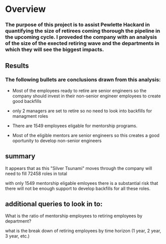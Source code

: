 # Overview
### The purpose of this project is to assist Pewlette Hackard in quantifying the size of retirees coming thorough the pipeline in the upcoming cycle. I proveded the company with an analysis of the size of the exected retiring wave and the departments in which they will see the biggest impacts. 

## Results
### The following bullets are conclusions drawn from this analysis: 
- Most of the employees ready to retire are senior engineers so the company should invest in their non-senior engineer employees to create good backfills 

- only 2 managers are set to retire so no need to look into backfills for managment roles 

- There are 1549 employees eligable for mentorship programs. 

- Most of the eligible mentors are senior engineers so this creates a good oportunity to develop non-senior engineers 

## summary 
It appears that as this "Silver Tsunami" moves through the company will need to fill 72458 roles in total 

with only 1549 mentorship eligable emloyees there is a substantial risk that there will not be enough support to develop backfills for all these roles. 

## additional queries to look in to: 

What is the ratio of mentorship employees to retiring employees by department? 

what is the break down of retiring employees by time horizon (1 year, 2 year, 3 year, etc.) 
